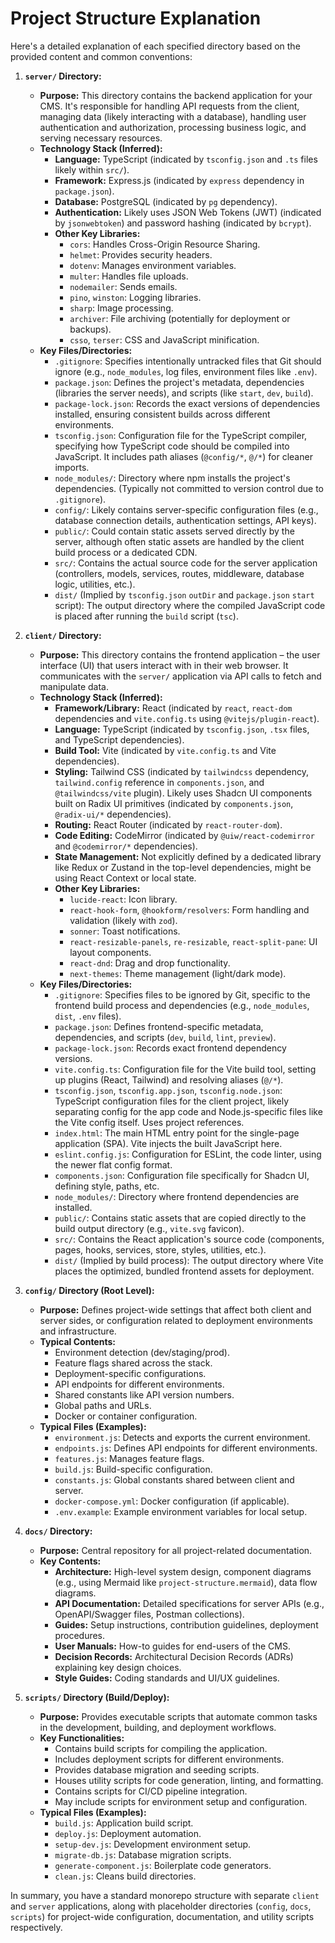 # Project Structure Explanation

Here's a detailed explanation of each specified directory based on the provided content and common conventions:

1.  **`server/` Directory:**
    *   **Purpose:** This directory contains the backend application for your CMS. It's responsible for handling API requests from the client, managing data (likely interacting with a database), handling user authentication and authorization, processing business logic, and serving necessary resources.
    *   **Technology Stack (Inferred):**
        *   **Language:** TypeScript (indicated by `tsconfig.json` and `.ts` files likely within `src/`).
        *   **Framework:** Express.js (indicated by `express` dependency in `package.json`).
        *   **Database:** PostgreSQL (indicated by `pg` dependency).
        *   **Authentication:** Likely uses JSON Web Tokens (JWT) (indicated by `jsonwebtoken`) and password hashing (indicated by `bcrypt`).
        *   **Other Key Libraries:**
            *   `cors`: Handles Cross-Origin Resource Sharing.
            *   `helmet`: Provides security headers.
            *   `dotenv`: Manages environment variables.
            *   `multer`: Handles file uploads.
            *   `nodemailer`: Sends emails.
            *   `pino`, `winston`: Logging libraries.
            *   `sharp`: Image processing.
            *   `archiver`: File archiving (potentially for deployment or backups).
            *   `csso`, `terser`: CSS and JavaScript minification.
    *   **Key Files/Directories:**
        *   `.gitignore`: Specifies intentionally untracked files that Git should ignore (e.g., `node_modules`, log files, environment files like `.env`).
        *   `package.json`: Defines the project's metadata, dependencies (libraries the server needs), and scripts (like `start`, `dev`, `build`).
        *   `package-lock.json`: Records the exact versions of dependencies installed, ensuring consistent builds across different environments.
        *   `tsconfig.json`: Configuration file for the TypeScript compiler, specifying how TypeScript code should be compiled into JavaScript. It includes path aliases (`@config/*`, `@/*`) for cleaner imports.
        *   `node_modules/`: Directory where npm installs the project's dependencies. (Typically not committed to version control due to `.gitignore`).
        *   `config/`: Likely contains server-specific configuration files (e.g., database connection details, authentication settings, API keys).
        *   `public/`: Could contain static assets served directly by the server, although often static assets are handled by the client build process or a dedicated CDN.
        *   `src/`: Contains the actual source code for the server application (controllers, models, services, routes, middleware, database logic, utilities, etc.).
        *   `dist/` (Implied by `tsconfig.json` `outDir` and `package.json` `start` script): The output directory where the compiled JavaScript code is placed after running the `build` script (`tsc`).

2.  **`client/` Directory:**
    *   **Purpose:** This directory contains the frontend application – the user interface (UI) that users interact with in their web browser. It communicates with the `server/` application via API calls to fetch and manipulate data.
    *   **Technology Stack (Inferred):**
        *   **Framework/Library:** React (indicated by `react`, `react-dom` dependencies and `vite.config.ts` using `@vitejs/plugin-react`).
        *   **Language:** TypeScript (indicated by `tsconfig.json`, `.tsx` files, and TypeScript dependencies).
        *   **Build Tool:** Vite (indicated by `vite.config.ts` and Vite dependencies).
        *   **Styling:** Tailwind CSS (indicated by `tailwindcss` dependency, `tailwind.config` reference in `components.json`, and `@tailwindcss/vite` plugin). Likely uses Shadcn UI components built on Radix UI primitives (indicated by `components.json`, `@radix-ui/*` dependencies).
        *   **Routing:** React Router (indicated by `react-router-dom`).
        *   **Code Editing:** CodeMirror (indicated by `@uiw/react-codemirror` and `@codemirror/*` dependencies).
        *   **State Management:** Not explicitly defined by a dedicated library like Redux or Zustand in the top-level dependencies, might be using React Context or local state.
        *   **Other Key Libraries:**
            *   `lucide-react`: Icon library.
            *   `react-hook-form`, `@hookform/resolvers`: Form handling and validation (likely with `zod`).
            *   `sonner`: Toast notifications.
            *   `react-resizable-panels`, `re-resizable`, `react-split-pane`: UI layout components.
            *   `react-dnd`: Drag and drop functionality.
            *   `next-themes`: Theme management (light/dark mode).
    *   **Key Files/Directories:**
        *   `.gitignore`: Specifies files to be ignored by Git, specific to the frontend build process and dependencies (e.g., `node_modules`, `dist`, `.env` files).
        *   `package.json`: Defines frontend-specific metadata, dependencies, and scripts (`dev`, `build`, `lint`, `preview`).
        *   `package-lock.json`: Records exact frontend dependency versions.
        *   `vite.config.ts`: Configuration file for the Vite build tool, setting up plugins (React, Tailwind) and resolving aliases (`@/*`).
        *   `tsconfig.json`, `tsconfig.app.json`, `tsconfig.node.json`: TypeScript configuration files for the client project, likely separating config for the app code and Node.js-specific files like the Vite config itself. Uses project references.
        *   `index.html`: The main HTML entry point for the single-page application (SPA). Vite injects the built JavaScript here.
        *   `eslint.config.js`: Configuration for ESLint, the code linter, using the newer flat config format.
        *   `components.json`: Configuration file specifically for Shadcn UI, defining style, paths, etc.
        *   `node_modules/`: Directory where frontend dependencies are installed.
        *   `public/`: Contains static assets that are copied directly to the build output directory (e.g., `vite.svg` favicon).
        *   `src/`: Contains the React application's source code (components, pages, hooks, services, store, styles, utilities, etc.).
        *   `dist/` (Implied by build process): The output directory where Vite places the optimized, bundled frontend assets for deployment.

3.  **`config/` Directory (Root Level):**
    *   **Purpose:** Defines project-wide settings that affect both client and server sides, or configuration related to deployment environments and infrastructure.
    *   **Typical Contents:**
        *   Environment detection (dev/staging/prod).
        *   Feature flags shared across the stack.
        *   Deployment-specific configurations.
        *   API endpoints for different environments.
        *   Shared constants like API version numbers.
        *   Global paths and URLs.
        *   Docker or container configuration.
    *   **Typical Files (Examples):**
        *   `environment.js`: Detects and exports the current environment.
        *   `endpoints.js`: Defines API endpoints for different environments.
        *   `features.js`: Manages feature flags.
        *   `build.js`: Build-specific configuration.
        *   `constants.js`: Global constants shared between client and server.
        *   `docker-compose.yml`: Docker configuration (if applicable).
        *   `.env.example`: Example environment variables for local setup.

4.  **`docs/` Directory:**
    *   **Purpose:** Central repository for all project-related documentation.
    *   **Key Contents:**
        *   **Architecture:** High-level system design, component diagrams (e.g., using Mermaid like `project-structure.mermaid`), data flow diagrams.
        *   **API Documentation:** Detailed specifications for server APIs (e.g., OpenAPI/Swagger files, Postman collections).
        *   **Guides:** Setup instructions, contribution guidelines, deployment procedures.
        *   **User Manuals:** How-to guides for end-users of the CMS.
        *   **Decision Records:** Architectural Decision Records (ADRs) explaining key design choices.
        *   **Style Guides:** Coding standards and UI/UX guidelines.

5.  **`scripts/` Directory (Build/Deploy):**
    *   **Purpose:** Provides executable scripts that automate common tasks in the development, building, and deployment workflows.
    *   **Key Functionalities:**
        *   Contains build scripts for compiling the application.
        *   Includes deployment scripts for different environments.
        *   Provides database migration and seeding scripts.
        *   Houses utility scripts for code generation, linting, and formatting.
        *   Contains scripts for CI/CD pipeline integration.
        *   May include scripts for environment setup and configuration.
    *   **Typical Files (Examples):**
        *   `build.js`: Application build script.
        *   `deploy.js`: Deployment automation.
        *   `setup-dev.js`: Development environment setup.
        *   `migrate-db.js`: Database migration scripts.
        *   `generate-component.js`: Boilerplate code generators.
        *   `clean.js`: Cleans build directories.

In summary, you have a standard monorepo structure with separate `client` and `server` applications, along with placeholder directories (`config`, `docs`, `scripts`) for project-wide configuration, documentation, and utility scripts respectively.
